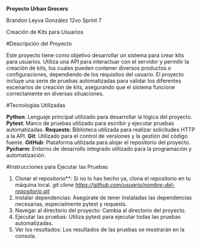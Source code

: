 **Proyecto Urban Grocers** 

Brandon Leyva González 12vo Sprint 7

Creación de Kits para Usuarios

#Descripción del Proyecto

Este proyecto tiene como objetivo desarrollar un sistema para crear kits para usuarios. Utiliza una API  para interactuar con el servidor y permitir la creación de kits, los cuales pueden contener diversos productos o configuraciones, dependiendo de los requisitos del usuario. El proyecto incluye una serie de pruebas automatizadas para validar los diferentes escenarios de creación de kits, asegurando que el sistema funcione correctamente en diversas situaciones.

#Tecnologías Utilizadas

**Python**: Lenguaje principal utilizado para desarrollar la lógica del proyecto.
**Pytest**: Marco de pruebas utilizado para escribir y ejecutar pruebas automatizadas.
**Requests**: Biblioteca utilizada para realizar solicitudes HTTP a la API.
**Git**: Utilizado para el control de versiones y la gestión del código fuente.
**GitHub**: Plataforma utilizada para alojar el repositorio del proyecto.
**Pycharm**: Entorno de desarrollo integrado utilizado para la programación y automatización.

#Instrucciones para Ejecutar las Pruebas

1. Clonar el repositorio**: Si no lo has hecho ya, clona el repositorio en tu máquina local.
   *git clone https://github.com/usuario/nombre-del-repositorio.git*
2. Instalar dependencias: Asegúrate de tener instaladas las dependencias necesarias, especialmente pytest y requests.
3. Navegar al directorio del proyecto: Cambia al directorio del proyecto.
4. Ejecutar las pruebas: Utiliza pytest para ejecutar todas las pruebas automatizadas.
5. Ver los resultados: Los resultados de las pruebas se mostrarán en la consola.
